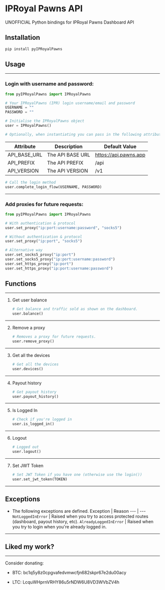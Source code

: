 # IPRoyal Pawns API

UNOFFICIAL Python bindings for IPRoyal Pawns Dashboard API

## Installation

```BASH
pip install pyIPRoyalPawns
```

## Usage

---

### Login with username and password:

```PYTHON
from pyIPRoyalPawns import IPRoyalPawns

# Your IPRoyalPawns (IPR) login username/email and password
USERNAME = ""
PASSWORD = ""

# Initialise the IPRoyalPawns object
user = IPRoyalPawns()

# Optionally, when instantiating you can pass in the following attributes to the IPRoyalPawns class:
```

| Attribute      | Description        | Default Value                   |
|----------------|--------------------|---------------------------------|
| API_BASE_URL | The API BASE URL | https://api.pawns.app                            |
| API_PREFIX | The API PREFIX | /api                            |
| API_VERSION | The API VERSION | /v1                            |

```PYTHON
# Call the login method
user.complete_login_flow(USERNAME, PASSWORD)
```

---

### Add proxies for future requests:

```PYTHON
from pyIPRoyalPawns import IPRoyalPawns

# With authentication & protocol
user.set_proxy("ip:port:username:password", "socks5")

# Without authentication & protocol
user.set_proxy("ip:port", "socks5")

# Alternative way
user.set_socks5_proxy("ip:port")
user.set_socks5_proxy("ip:port:username:password")
user.set_https_proxy("ip:port")
user.set_https_proxy("ip:port:username:password")
```

## Functions

---

1. Get user balance

    ```PYTHON
    # Get balance and traffic sold as shown on the dashboard.
    user.balance()
    ```
---

2. Remove a proxy

    ```PYTHON
    # Removes a proxy for future requests.
    user.remove_proxy()
    ```
---

3. Get all the devices

    ```PYTHON
    # Get all the devices
    user.devices()
    ```
---

4. Payout history

    ```PYTHON
    # Get payout history
    user.payout_history()
    ```
---

5. Is Logged In

    ```PYTHON
    # Check if you're logged in
    user.is_logged_in()
    ```
---

6. Logout

    ```PYTHON
    # Logged out
    user.logout()
    ```
---

7. Set JWT Token

    ```PYTHON
    # Set JWT Token if you have one (otherwise use the login())
    user.set_jwt_token(TOKEN)
    ```
---

## Exceptions

- The following exceptions are defined.
    Exception | Reason
    --- | ---
    `NotLoggedInError` | Raised when you try to access protected routes (dashboard, payout history, etc).
    `AlreadyLoggedInError` | Raised when you try to login when you're already logged in.
---

## Liked my work?

---

Consider donating:

- BTC: bc1q5y8z0cpgvafedvmwcfjn682skpr67e2du00acy

- LTC: LcquWHprnVRHY86u5rNDW6U8VD3WVbZV4h

